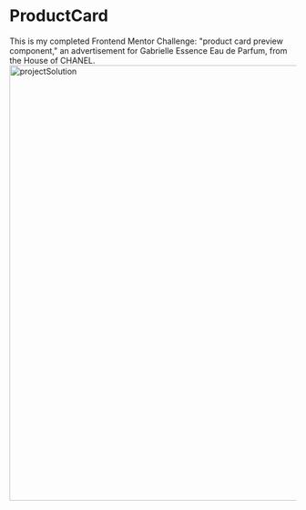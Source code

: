 # ProductCard
This is my completed Frontend Mentor Challenge: "product card preview component," an advertisement for Gabrielle Essence Eau de Parfum, from the House of CHANEL. 
<img width="765" alt="projectSolution" src="https://user-images.githubusercontent.com/110371718/194187456-a0b6e8ee-0954-4496-9fa0-3a20243cc812.png">
